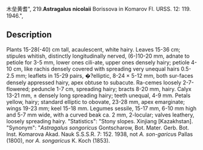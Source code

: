 木垒黄耆",
219.**Astragalus nicolaii** Borissova in Komarov Fl. URSS. 12: 119. 1946.",

## Description
Plants 15-28(-40) cm tall, acaulescent, white hairy. Leaves 15-36 cm; stipules whitish, distinctly longitudinally nerved, (6-)10-20 mm, adnate to petiole for 3-5 mm, lower ones cili-ate, upper ones densely hairy; petiole 4-10 cm, like rachis densely covered with spreading very unequal hairs 0.5-2.5 mm; leaflets in 15-29 pairs, &#x00;?elliptic, 8-24 × 5-12 mm, both sur-faces densely appressed hairy, apex obtuse to subacute. Ra-cemes loosely 2-7-flowered; peduncle 1-7 cm, spreading hairy; bracts 8-20 mm, hairy. Calyx 13-21 mm, ± densely long spreading hairy; teeth unequal, 4-9 mm. Petals yellow, hairy; standard elliptic to obovate, 23-28 mm, apex emarginate; wings 19-23 mm; keel 15-18 mm. Legumes sessile, 15-17 mm, 6-10 mm high and 5-7 mm wide, with a curved beak ca. 2 mm, 2-locular; valves leathery, loosely spreading hairy.
  "Statistics": "Stony slopes. Xinjiang [Kazakhstan].
  "Synonym": "*Astragalus songoricus* Gontscharow, Bot. Mater. Gerb. Bot. Inst. Komarova Akad. Nauk S.S.S.R. 7: 152. 1938, not *A. son-garicu*s Pallas (1800), nor *A. songaricus* K. Koch (1853).
